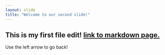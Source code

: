 ```yaml
---
layout: slide
title: "Welcome to our second slide!"
---
```

This is my first file edit! 
[link to markdown page.](https://guides.github.com/features/mastering-markdown/)
---
Use the left arrow to go back!
